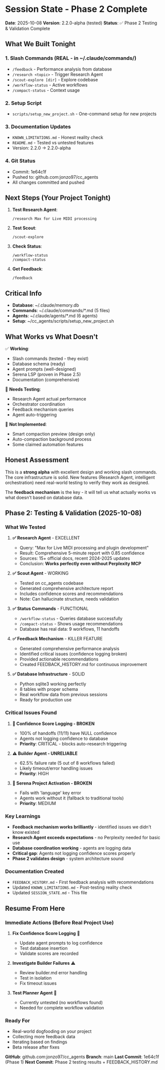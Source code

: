 # Session State - Phase 2 Complete

**Date**: 2025-10-08
**Version**: 2.2.0-alpha (tested)
**Status**: ✅ Phase 2 Testing & Validation Complete

## What We Built Tonight

### 1. Slash Commands (REAL - in ~/.claude/commands/)
- `/feedback` - Performance analysis from database
- `/research <topic>` - Trigger Research Agent
- `/scout-explore [dir]` - Explore codebase
- `/workflow-status` - Active workflows
- `/compact-status` - Context usage

### 2. Setup Script
- `scripts/setup_new_project.sh` - One-command setup for new projects

### 3. Documentation Updates
- `KNOWN_LIMITATIONS.md` - Honest reality check
- `README.md` - Tested vs untested features
- Version: 2.2.0 → 2.2.0-alpha

### 4. Git Status
- Commit: 1e64c1f
- Pushed to: github.com:jonzo97/cc_agents
- All changes committed and pushed

## Next Steps (Your Project Tonight)

1. **Test Research Agent**:
   ```
   /research Max for Live MIDI processing
   ```

2. **Test Scout**:
   ```
   /scout-explore
   ```

3. **Check Status**:
   ```
   /workflow-status
   /compact-status
   ```

4. **Get Feedback**:
   ```
   /feedback
   ```

## Critical Info

- **Database**: ~/.claude/memory.db
- **Commands**: ~/.claude/commands/*.md (5 files)
- **Agents**: ~/.claude/agents/*.md (6 agents)
- **Setup**: ~/cc_agents/scripts/setup_new_project.sh

## What Works vs What Doesn't

✅ **Working**:
- Slash commands (tested - they exist)
- Database schema (ready)
- Agent prompts (well-designed)
- Serena LSP (proven in Phase 2.5)
- Documentation (comprehensive)

🧪 **Needs Testing**:
- Research Agent actual performance
- Orchestrator coordination
- Feedback mechanism queries
- Agent auto-triggering

🔴 **Not Implemented**:
- Smart compaction preview (design only)
- Auto-compaction background process
- Some claimed automation features

## Honest Assessment

This is a **strong alpha** with excellent design and working slash commands. The core infrastructure is solid. New features (Research Agent, intelligent orchestration) need real-world testing to verify they work as designed.

The **feedback mechanism** is the key - it will tell us what actually works vs what doesn't based on database data.

## Phase 2: Testing & Validation (2025-10-08)

### What We Tested

1. **✅ Research Agent** - EXCELLENT
   - Query: "Max for Live MIDI processing and plugin development"
   - Result: Comprehensive 5-minute report with 0.85 confidence
   - Sources: 15+ official docs, recent 2024-2025 updates
   - Conclusion: **Works perfectly even without Perplexity MCP**

2. **✅ Scout Agent** - WORKING
   - Tested on cc_agents codebase
   - Generated comprehensive architecture report
   - Includes confidence scores and recommendations
   - Note: Can hallucinate structure, needs validation

3. **✅ Status Commands** - FUNCTIONAL
   - `/workflow-status` - Queries database successfully
   - `/compact-status` - Shows usage recommendations
   - Database has real data: 9 workflows, 11 handoffs

4. **✅ Feedback Mechanism** - KILLER FEATURE
   - Generated comprehensive performance analysis
   - Identified critical issues (confidence logging broken)
   - Provided actionable recommendations
   - Created FEEDBACK_HISTORY.md for continuous improvement

5. **✅ Database Infrastructure** - SOLID
   - Python sqlite3 working perfectly
   - 8 tables with proper schema
   - Real workflow data from previous sessions
   - Ready for production use

### Critical Issues Found

1. **🔴 Confidence Score Logging - BROKEN**
   - 100% of handoffs (11/11) have NULL confidence
   - Agents not logging confidence to database
   - **Priority**: CRITICAL - blocks auto-research triggering

2. **⚠️ Builder Agent - UNRELIABLE**
   - 62.5% failure rate (5 out of 8 workflows failed)
   - Likely timeout/error handling issues
   - **Priority**: HIGH

3. **🔴 Serena Project Activation - BROKEN**
   - Fails with 'language' key error
   - Agents work without it (fallback to traditional tools)
   - **Priority**: MEDIUM

### Key Learnings

- **Feedback mechanism works brilliantly** - identified issues we didn't know existed
- **Research Agent exceeds expectations** - no Perplexity needed for basic use
- **Database coordination working** - agents are logging data
- **Critical gap**: Agents not logging confidence scores properly
- **Phase 2 validates design** - system architecture sound

### Documentation Created

- `FEEDBACK_HISTORY.md` - First feedback analysis with recommendations
- Updated `KNOWN_LIMITATIONS.md` - Post-testing reality check
- Updated `SESSION_STATE.md` - This file

## Resume From Here

### Immediate Actions (Before Real Project Use)

1. **Fix Confidence Score Logging** 🔴
   - Update agent prompts to log confidence
   - Test database insertion
   - Validate scores are recorded

2. **Investigate Builder Failures** ⚠️
   - Review builder.md error handling
   - Test in isolation
   - Fix timeout issues

3. **Test Planner Agent** 🧪
   - Currently untested (no workflows found)
   - Needed for complete workflow validation

### Ready For

- Real-world dogfooding on your project
- Collecting more feedback data
- Iterating based on findings
- Beta release after fixes

**GitHub**: github.com:jonzo97/cc_agents
**Branch**: main
**Last Commit**: 1e64c1f (Phase 1)
**Next Commit**: Phase 2 testing results + FEEDBACK_HISTORY.md
